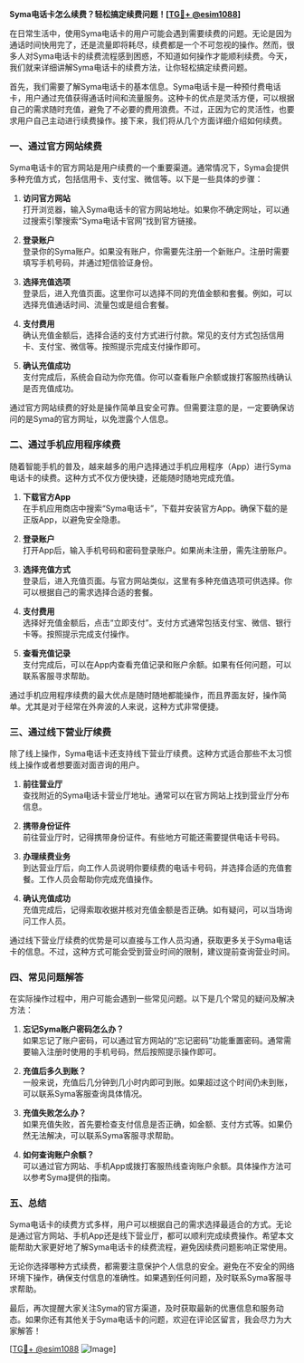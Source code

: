 **Syma电话卡怎么续费？轻松搞定续费问题！[[TG💪+ @esim1088](https://t.me/s/esim1088)]**

在日常生活中，使用Syma电话卡的用户可能会遇到需要续费的问题。无论是因为通话时间快用完了，还是流量即将耗尽，续费都是一个不可忽视的操作。然而，很多人对Syma电话卡的续费流程感到困惑，不知道如何操作才能顺利续费。今天，我们就来详细讲解Syma电话卡的续费方法，让你轻松搞定续费问题。

首先，我们需要了解Syma电话卡的基本信息。Syma电话卡是一种预付费电话卡，用户通过充值获得通话时间和流量服务。这种卡的优点是灵活方便，可以根据自己的需求随时充值，避免了不必要的费用浪费。不过，正因为它的灵活性，也要求用户自己主动进行续费操作。接下来，我们将从几个方面详细介绍如何续费。

### **一、通过官方网站续费**

Syma电话卡的官方网站是用户续费的一个重要渠道。通常情况下，Syma会提供多种充值方式，包括信用卡、支付宝、微信等。以下是一些具体的步骤：

1. **访问官方网站**  
   打开浏览器，输入Syma电话卡的官方网站地址。如果你不确定网址，可以通过搜索引擎搜索“Syma电话卡官网”找到官方链接。

2. **登录账户**  
   登录你的Syma账户。如果没有账户，你需要先注册一个新账户。注册时需要填写手机号码，并通过短信验证身份。

3. **选择充值选项**  
   登录后，进入充值页面。这里你可以选择不同的充值金额和套餐。例如，可以选择充值通话时间、流量包或是组合套餐。

4. **支付费用**  
   确认充值金额后，选择合适的支付方式进行付款。常见的支付方式包括信用卡、支付宝、微信等。按照提示完成支付操作即可。

5. **确认充值成功**  
   支付完成后，系统会自动为你充值。你可以查看账户余额或拨打客服热线确认是否充值成功。

通过官方网站续费的好处是操作简单且安全可靠。但需要注意的是，一定要确保访问的是Syma的官方网址，以免泄露个人信息。

### **二、通过手机应用程序续费**

随着智能手机的普及，越来越多的用户选择通过手机应用程序（App）进行Syma电话卡的续费。这种方式不仅方便快捷，还能随时随地完成充值。

1. **下载官方App**  
   在手机应用商店中搜索“Syma电话卡”，下载并安装官方App。确保下载的是正版App，以避免安全隐患。

2. **登录账户**  
   打开App后，输入手机号码和密码登录账户。如果尚未注册，需先注册账户。

3. **选择充值方式**  
   登录后，进入充值页面。与官方网站类似，这里有多种充值选项可供选择。你可以根据自己的需求选择合适的套餐。

4. **支付费用**  
   选择好充值金额后，点击“立即支付”。支付方式通常包括支付宝、微信、银行卡等。按照提示完成支付操作。

5. **查看充值记录**  
   支付完成后，可以在App内查看充值记录和账户余额。如果有任何问题，可以联系客服寻求帮助。

通过手机应用程序续费的最大优点是随时随地都能操作，而且界面友好，操作简单。尤其是对于经常在外奔波的人来说，这种方式非常便捷。

### **三、通过线下营业厅续费**

除了线上操作，Syma电话卡还支持线下营业厅续费。这种方式适合那些不太习惯线上操作或者想要面对面咨询的用户。

1. **前往营业厅**  
   查找附近的Syma电话卡营业厅地址。通常可以在官方网站上找到营业厅分布信息。

2. **携带身份证件**  
   前往营业厅时，记得携带身份证件。有些地方可能还需要提供电话卡号码。

3. **办理续费业务**  
   到达营业厅后，向工作人员说明你要续费的电话卡号码，并选择合适的充值套餐。工作人员会帮助你完成充值操作。

4. **确认充值成功**  
   充值完成后，记得索取收据并核对充值金额是否正确。如有疑问，可以当场询问工作人员。

通过线下营业厅续费的优势是可以直接与工作人员沟通，获取更多关于Syma电话卡的信息。不过，这种方式可能会受到营业时间的限制，建议提前查询营业时间。

### **四、常见问题解答**

在实际操作过程中，用户可能会遇到一些常见问题。以下是几个常见的疑问及解决方法：

1. **忘记Syma账户密码怎么办？**  
   如果忘记了账户密码，可以通过官方网站的“忘记密码”功能重置密码。通常需要输入注册时使用的手机号码，然后按照提示操作即可。

2. **充值后多久到账？**  
   一般来说，充值后几分钟到几小时内即可到账。如果超过这个时间仍未到账，可以联系Syma客服查询具体情况。

3. **充值失败怎么办？**  
   如果充值失败，首先要检查支付信息是否正确，如金额、支付方式等。如果仍然无法解决，可以联系Syma客服寻求帮助。

4. **如何查询账户余额？**  
   可以通过官方网站、手机App或拨打客服热线查询账户余额。具体操作方法可以参考Syma提供的指南。

### **五、总结**

Syma电话卡的续费方式多样，用户可以根据自己的需求选择最适合的方式。无论是通过官方网站、手机App还是线下营业厅，都可以顺利完成续费操作。希望本文能帮助大家更好地了解Syma电话卡的续费流程，避免因续费问题影响正常使用。

无论你选择哪种方式续费，都需要注意保护个人信息的安全。避免在不安全的网络环境下操作，确保支付信息的准确性。如果遇到任何问题，及时联系Syma客服寻求帮助。

最后，再次提醒大家关注Syma的官方渠道，及时获取最新的优惠信息和服务动态。如果你还有其他关于Syma电话卡的问题，欢迎在评论区留言，我会尽力为大家解答！

[[TG💪+ @esim1088](https://t.me/s/esim1088) ![Image](https://i.postimg.cc/4NQfJmqS/Snipaste-2025-05-13-00-14-12.png)]